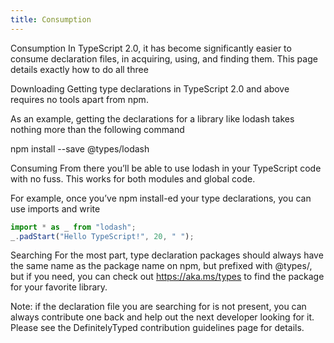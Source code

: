 ```yaml
---
title: Consumption
---
```

Consumption
In TypeScript 2.0, it has become significantly easier to consume declaration files, in acquiring, using, and finding them. This page details exactly how to do all three

Downloading
Getting type declarations in TypeScript 2.0 and above requires no tools apart from npm.

As an example, getting the declarations for a library like lodash takes nothing more than the following command

npm install --save @types/lodash

Consuming
From there you’ll be able to use lodash in your TypeScript code with no fuss. This works for both modules and global code.

For example, once you’ve npm install-ed your type declarations, you can use imports and write

```javascript
import * as _ from "lodash";
_.padStart("Hello TypeScript!", 20, " ");
```

Searching
For the most part, type declaration packages should always have the same name as the package name on npm, but prefixed with @types/, but if you need, you can check out https://aka.ms/types to find the package for your favorite library.

Note: if the declaration file you are searching for is not present, you can always contribute one back and help out the next developer looking for it. Please see the DefinitelyTyped contribution guidelines page for details.
